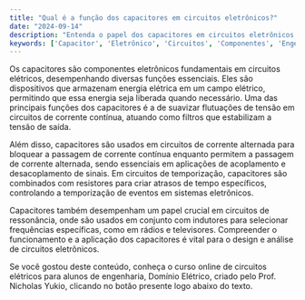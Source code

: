 ```yaml
---
title: "Qual é a função dos capacitores em circuitos eletrônicos?"
date: "2024-09-14"
description: "Entenda o papel dos capacitores em circuitos eletrônicos e como eles influenciam o comportamento dos sistemas elétricos."
keywords: ['Capacitor', 'Eletrônico', 'Circuitos', 'Componentes', 'Engenharia']
---
```


Os capacitores são componentes eletrônicos fundamentais em circuitos elétricos, desempenhando diversas funções essenciais. Eles são dispositivos que armazenam energia elétrica em um campo elétrico, permitindo que essa energia seja liberada quando necessário. Uma das principais funções dos capacitores é a de suavizar flutuações de tensão em circuitos de corrente contínua, atuando como filtros que estabilizam a tensão de saída.

Além disso, capacitores são usados em circuitos de corrente alternada para bloquear a passagem de corrente contínua enquanto permitem a passagem de corrente alternada, sendo essenciais em aplicações de acoplamento e desacoplamento de sinais. Em circuitos de temporização, capacitores são combinados com resistores para criar atrasos de tempo específicos, controlando a temporização de eventos em sistemas eletrônicos.

Capacitores também desempenham um papel crucial em circuitos de ressonância, onde são usados em conjunto com indutores para selecionar frequências específicas, como em rádios e televisores. Compreender o funcionamento e a aplicação dos capacitores é vital para o design e análise de circuitos eletrônicos.

Se você gostou deste conteúdo, conheça o curso online de circuitos elétricos para alunos de engenharia, Domínio Elétrico, criado pelo Prof. Nicholas Yukio, clicando no botão presente logo abaixo do texto.